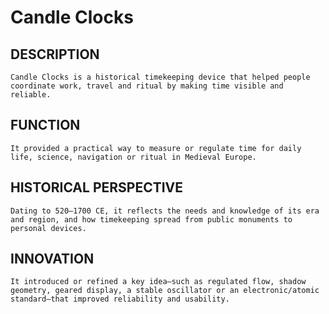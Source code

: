 # Candle Clocks

## DESCRIPTION
    Candle Clocks is a historical timekeeping device that helped people coordinate work, travel and ritual by making time visible and reliable.

## FUNCTION
    It provided a practical way to measure or regulate time for daily life, science, navigation or ritual in Medieval Europe.

## HISTORICAL PERSPECTIVE
    Dating to 520–1700 CE, it reflects the needs and knowledge of its era and region, and how timekeeping spread from public monuments to personal devices.

 ## INNOVATION
    It introduced or refined a key idea—such as regulated flow, shadow geometry, geared display, a stable oscillator or an electronic/atomic standard—that improved reliability and usability.
